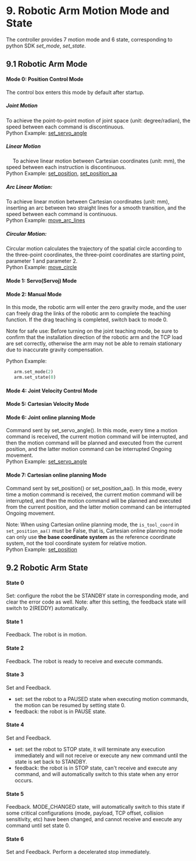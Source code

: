 # 9. Robotic Arm Motion Mode and State  

The controller provides 7 motion mode and 6 state, corresponding to python SDK _set_mode_, _set_state_.

## 9.1 Robotic Arm Mode

#### Mode 0: Position Control Mode  
The control box enters this mode by default after startup.
##### Joint Motion  
To achieve the point-to-point motion of joint space (unit: degree/radian), the speed between each command is discontinuous.    
Python Example: [set_servo_angle](https://github.com/xArm-Developer/xArm-Python-SDK/tree/master/example/wrapper/xarm6) 

##### Linear Motion
&ensp;&ensp; To achieve linear motion between Cartesian coordinates (unit: mm), the speed between each instruction is discontinuous.   
Python Example: [set_position](https://github.com/xArm-Developer/xArm-Python-SDK/blob/master/example/wrapper/common/1001-move_line.py), [set_position_aa](https://github.com/xArm-Developer/xArm-Python-SDK/blob/master/example/wrapper/common/1008-move_line_aa.py)

##### Arc Linear Motion:   
To achieve linear motion between Cartesian coordinates (unit: mm), inserting an arc between two straight lines for a smooth transition, and the speed between each command is continuous.   
Python Example: [move_arc_lines](https://github.com/xArm-Developer/xArm-Python-SDK/blob/master/example/wrapper/common/1005-move_arc_line.py)

##### Circular Motion:   
Circular motion calculates the trajectory of the spatial circle according to the three-point coordinates, the three-point coordinates are starting point, parameter 1 and parameter 2.  
Python Example: [move_circle](https://github.com/xArm-Developer/xArm-Python-SDK/blob/master/example/wrapper/common/3001-move_circle.py)

#### Mode 1: Servo(Servoj) Mode


#### Mode 2: Manual Mode  
In this mode, the robotic arm will enter the zero gravity mode, and the user can freely drag the links of the robotic arm to complete the teaching function. If the drag teaching is completed, switch back to mode 0.  

Note for safe use: Before turning on the joint teaching mode, be sure to confirm that the installation direction of the robotic arm and the TCP load are set correctly, otherwise the arm may not be able to remain stationary due to inaccurate gravity compensation.  

Python Example:
```python
   arm.set_mode(2)
   arm.set_state(0)
```
#### Mode 4: Joint Velocity Control Mode
#### Mode 5: Cartesian Velocity Mode

#### Mode 6: Joint online planning Mode  
Command sent by set_servo_angle(). In this mode, every time a motion command is received, the current motion command will be interrupted, and then the motion command will be planned and executed from the current position, and the latter motion command can be interrupted Ongoing movement.  
Python Example: [set_servo_angle](https://github.com/xArm-Developer/xArm-Python-SDK/blob/master/example/wrapper/common/2006-joint_online_trajectory_planning.py)

#### Mode 7: Cartesian online planning Mode  
Command sent by set_position() or set_position_aa(). In this mode, every time a motion command is received, the current motion command will be interrupted, and then the motion command will be planned and executed from the current position, and the latter motion command can be interrupted Ongoing movement.  

Note: When using Cartesian online planning mode, the `is_tool_coord` in `set_position_aa()` must be False, that is, Cartesian online planning mode can only use **the base coordinate system** as the reference coordinate system, not the tool coordinate system for relative motion.  
Python Example: [set_position](https://github.com/xArm-Developer/xArm-Python-SDK/blob/master/example/wrapper/common/1010-cartesian_online_trajectory_planning.py)

## 9.2 Robotic Arm State
#### State 0
Set: configure the robot the be STANDBY state in corresponding mode, and clear the error code as well. Note: after this setting, the feedback state will switch to 2(REDDY) automatically.
#### State 1  
Feedback. The robot is in motion.
#### State 2  
Feedback. The robot is ready to receive and execute commands.
#### State 3  
Set and Feedback.
* set: set the robot to a PAUSED state when executing motion commands, the motion can be resumed by setting state 0.
* feedback: the robot is in PAUSE state.
#### State 4  
Set and Feedback.
* set: set the robot to STOP state, it will terminate any execution immediately and will not receive or execute any new command until the state is set back to STANDBY.
* feedback: the robot is in STOP state, can't receive and execute any command, and will automatically switch to this state when any error occurs.
#### State 5  
Feedback. MODE_CHANGED state, will automatically switch to this state if some critical configurations (mode, payload, TCP offset, collision sensitivity, etc) have been changed, and cannot receive and execute any command until set state 0.
#### State 6  
Set and Feedback. Perform a decelerated stop immediately.